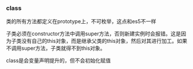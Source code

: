 ### class  

类的所有方法都定义在prototype上，不可枚举，这点和es5不一样



子类必须在constructor方法中调用super方法，否则新建实例时会报错。这是因为子类没有自己的this对象，而是继承父类的this对象，然后对其进行加工。如果不调用super方法，子类就得不到this对象。 


class是会变量声明提升的，但不会初始化赋值